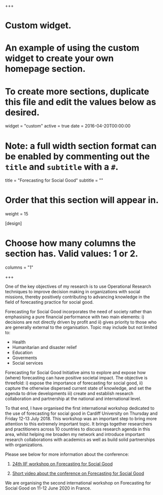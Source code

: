 +++
# Custom widget.
# An example of using the custom widget to create your own homepage section.
# To create more sections, duplicate this file and edit the values below as desired.
widget = "custom"
active = true
date = 2016-04-20T00:00:00

# Note: a full width section format can be enabled by commenting out the `title` and `subtitle` with a `#`.
title = "Forecasting for Social Good"
subtitle = ""

# Order that this section will appear in.
weight = 15

[design]
  # Choose how many columns the section has. Valid values: 1 or 2.
  columns = "1"

+++

One of the key objectives of my research is to use Operational Research techniques to improve decision making in organizations with social missions, thereby positively contributing to advancing knowledge in the field of forecasting practice for social good.

Forecasting for Social Good incorporates the need of society rather than emphasising a pure financial performance with two main elements: i) decisions are not directly driven by profit and ii) gives priority to those who are generally external to the organisation. Topic may include but not limited to: 

* Health
* Humanitarian and disaster relief
* Education
* Goverments
* Social services

Forecasting for Social Good Initiative aims to explore and expose how (where) forecasting can have positive societal impact. The objective is threefold: i) expose the importance of forecasting for social good, ii) capture the otherwise dispersed current state of knowledge, and set the agenda to drive developments iii) create and establish research collaboration and partnership at the national and international level.

To that end, I have organised the first international workshop dedicated to the use of forecasting for social good in Cardiff University on Thursday and Friday 12-13 July 2018. This workshop was  an important step to bring more attention to this extremely important topic. It brings together researchers and practitioners across 10 countries to discuss research agenda in this area, whilst helping me broaden my network and introduce important research collaborations with academics as well as build solid partnerships with organizations. 

Please see below for more information about the conference:

1. [24th IIF workshop on Forecasting for Social Good](https://www.cardiff.ac.uk/news/view/1238674-the-need-of-populations-and-society) 

2. [Short video about the conference on Forecasting for Social Good](https://www.youtube.com/watch?v=GM3UXeftP_s)

We are organising the second international workshop on Forecasting for Social Good on 11-12 June 2020 in France. 